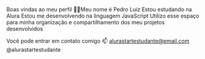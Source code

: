 Boas vindas ao meu perfil 💙💙Meu nome é Pedro Luiz
Estou estudando na Alura
Estou me desenvolvendo na linguagem JavaScript
Utilizo esse espaço para minha organização e compartilhamento dos meu projetos desenvolvidos


Você pode entrar em contato comigo 📫
alurastartestudante@email.com
@alurastartestudante

